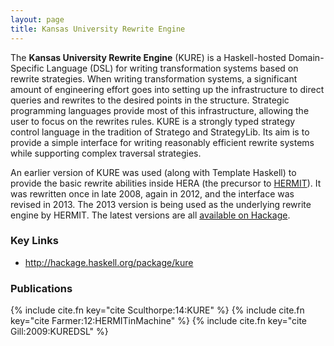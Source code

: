 ```yaml
---
layout: page
title: Kansas University Rewrite Engine
---
```

The **Kansas University Rewrite Engine** (KURE) is a Haskell-hosted
Domain-Specific Language (DSL) for writing transformation systems
based on rewrite strategies.  When writing transformation systems, a
significant amount of engineering effort goes into setting up the
infrastructure to direct queries and rewrites to the desired points in
the structure.  Strategic programming languages provide most of this
infrastructure, allowing the user to focus on the rewrites rules.
KURE is a strongly typed strategy control language in the tradition of
Stratego and StrategyLib.  Its aim is to provide a simple interface
for writing reasonably efficient rewrite systems while supporting
complex traversal strategies.

An earlier version of KURE was used (along with Template Haskell) to
provide the basic rewrite abilities inside HERA (the precursor to
[HERMIT](/software/hermit.html)).  It was rewritten once in late 2008,
again in 2012, and the interface was revised in 2013.  The 2013
version is being used as the underlying rewrite engine by HERMIT.  The
latest versions are all [available on
Hackage](http://hackage.haskell.org/package/kure).

### Key Links

* <http://hackage.haskell.org/package/kure>

### Publications

{% include cite.fn key="cite Sculthorpe:14:KURE" %}
{% include cite.fn key="cite Farmer:12:HERMITinMachine" %}
{% include cite.fn key="cite Gill:2009:KUREDSL" %}
 